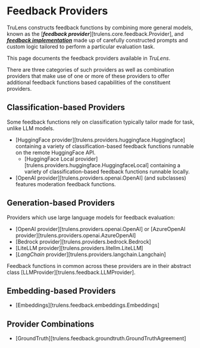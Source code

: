 # Feedback Providers

TruLens constructs feedback functions by combining more general models, known as
the [**_feedback provider_**][trulens.core.feedback.Provider], and
[**_feedback implementation_**](./feedback_implementations/index.md) made up of
carefully constructed prompts and custom logic tailored to perform a particular
evaluation task.

This page documents the feedback providers available in _TruLens_.

There are three categories of such providers as well as combination providers
that make use of one or more of these providers to offer additional feedback
functions based capabilities of the constituent providers.

## Classification-based Providers

Some feedback functions rely on classification typically tailor made for task, unlike LLM models.

- [HuggingFace provider][trulens.providers.huggingface.Huggingface]
  containing a variety of classification-based feedback functions runnable on the remote HuggingFace API.
  - [HuggingFace Local provider][trulens.providers.huggingface.HuggingfaceLocal]
  containing a variety of classification-based feedback functions runnable locally.
- [OpenAI provider][trulens.providers.openai.OpenAI] (and
  subclasses) features moderation feedback functions.

## Generation-based Providers

Providers which use large language models for feedback evaluation:

- [OpenAI provider][trulens.providers.openai.OpenAI] or
  [AzureOpenAI provider][trulens.providers.openai.AzureOpenAI]
- [Bedrock provider][trulens.providers.bedrock.Bedrock]
- [LiteLLM provider][trulens.providers.litellm.LiteLLM]
- [_LangChain_ provider][trulens.providers.langchain.Langchain]

Feedback functions in common across these providers are in their abstract class
[LLMProvider][trulens.feedback.LLMProvider].

## Embedding-based Providers

- [Embeddings][trulens.feedback.embeddings.Embeddings]

## Provider Combinations

- [GroundTruth][trulens.feedback.groundtruth.GroundTruthAgreement]
